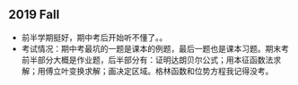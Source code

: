 ## 2019 Fall
+ 前半学期挺好，期中考后开始听不懂了。。
+ 考试情况：期中考最坑的一题是课本的例题，最后一题也是课本习题。期末考前半部分大概是作业题，后半部分有：证明达朗贝尔公式；用本征函数法求解；用傅立叶变换求解；画决定区域。格林函数和位势方程我记得没考。